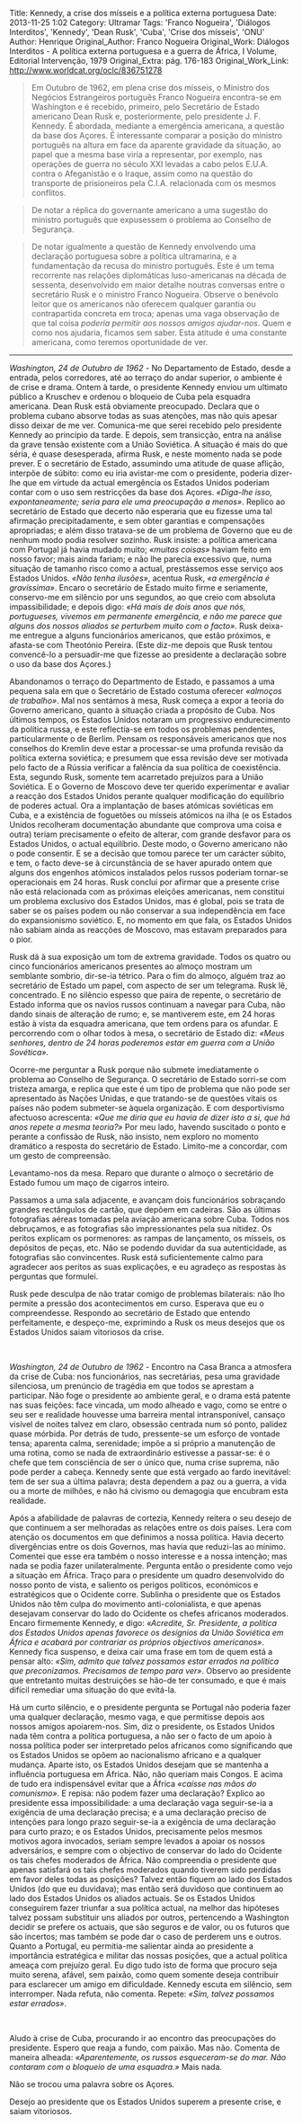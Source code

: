 Title: Kennedy, a crise dos mísseis e a política externa portuguesa
Date: 2013-11-25 1:02
Category: Ultramar
Tags: 'Franco Nogueira', 'Diálogos Interditos', 'Kennedy', 'Dean Rusk', 'Cuba', 'Crise dos mísseis', 'ONU'
Author: Henrique
Original_Author: Franco Nogueira
Original_Work: Diálogos Interditos - A política externa portuguesa e a guerra de África, I Volume, Editorial Intervenção, 1979
Original_Extra: pág. 176-183
Original_Work_Link: http://www.worldcat.org/oclc/836751278

><!-- PELICAN_BEGIN_SUMMARY -->Em Outubro de 1962, em plena crise dos mísseis, o Ministro dos Negócios Estrangeiros português Franco Nogueira encontra-se em Washington e é recebido, primeiro, pelo Secretário de Estado americano Dean Rusk e, posteriormente, pelo presidente J. F. Kennedy.<!-- PELICAN_END_SUMMARY --> É abordada, mediante a emergência americana, a questão da base dos Açores. É interessante comparar a posição do ministro português na altura em face da aparente gravidade da situação, ao papel que a mesma base viria a representar, por exemplo, nas operações de guerra no século XXI levadas a cabo pelos E.U.A. contra o Afeganistão e o Iraque, assim como na questão do transporte de prisioneiros pela C.I.A. relacionada com os mesmos conflitos. 

>De notar a réplica do governante americano a uma sugestão do ministro português que expusessem o problema ao Conselho de Segurança. 

>De notar igualmente a questão de Kennedy envolvendo uma declaração portuguesa sobre a política ultramarina, e a fundamentação da recusa do ministro português. Este é um tema recorrente nas relações diplomáticas luso-americanas na década de sessenta, desenvolvido em maior detalhe noutras conversas entre o secretário Rusk e o ministro Franco Nogueira. Observe o benévolo leitor que os americanos não oferecem qualquer garantia ou contrapartida concreta em troca; apenas uma vaga observação de que tal coisa *poderia permitir aos nossos amigos ajudar-nos*. Quem e como nos ajudaria, ficamos sem saber. Esta atitude é uma constante americana, como teremos oportunidade de ver.

---

*Washington, 24 de Outubro de 1962* - No Departamento de Estado, desde a entrada, pelos corredores, até ao terraço do andar superior, o ambiente 
é de crise e drama. Ontem à tarde, o presidente Kennedy enviou um ultimato público a Kruschev e ordenou o bloqueio de Cuba pela esquadra americana. Dean Rusk está obviamente preocupado. Declara que o problema cubano absorve todas as suas atenções, mas não quis apesar disso deixar de me ver. Comunica-me que serei recebido pelo presidente Kennedy ao princípio da tarde. E depois, sem transicção, entra na análise da grave tensão existente com a União Soviética. A situação é mais do que séria, é quase desesperada, afirma Rusk, e neste momento nada se pode prever. E o secretário de Estado, assumindo uma atitude de quase aflição, interpõe de súbito: como eu iria avistar-me com o presidente, poderia dizer-lhe que em virtude da actual emergência os Estados Unidos poderiam contar com o uso sem restricções da base dos Açores. *«Diga-lhe isso, expontaneamente; seria para ele uma preocupação a menos»*. Replico ao secretário de Estado que decerto não esperaria que eu fizesse uma tal afirmação precipitadamente, e sem obter garantias e compensações apropriadas; e além disso tratava-se de um problema de Governo que eu de nenhum modo podia resolver sozinho. Rusk insiste: a política americana com Portugal já havia mudado muito; *«muitas coisas»* haviam feito em nosso favor; mais ainda fariam; e não lhe parecia excessivo que, numa situação de tamanho risco como a actual, prestássemos esse serviço aos Estados Unidos. *«Não tenha ilusões»*, acentua Rusk, *«a emergência é gravíssima»*. Encaro o secretário de Estado muito firme e seriamente, conservo-me em silêncio por uns segundos, ao que creio com absoluta impassibilidade; e depois digo: *«Há mais de dois anos que nós, portugueses, vivemos em permanente emergência, e não me parece que alguns dos nossos aliados se perturbem muito com o facto»*. Rusk deixa-me entregue a alguns funcionários americanos, que estão próximos, e afasta-se com Theotónio Pereira. (Este diz-me depois que Rusk tentou convencê-lo a persuadir-me que fizesse ao presidente a declaração sobre o uso da base dos Açores.)

Abandonamos o terraço do Departmento de Estado, e passamos a uma pequena sala em que o Secretário de Estado costuma oferecer *«almoços de trabalho»*. Mal nos sentámos à mesa, Rusk começa a expor a teoria do Governo americano, quanto à situação criada a propósito de Cuba. Nos últimos tempos, os Estados Unidos notaram um progressivo endurecimento da política russa, e este reflectia-se em todos os problemas pendentes, particularmente o de Berlim. Pensam os responsáveis americanos que nos conselhos do Kremlin deve estar a processar-se uma profunda revisão da política externa soviética; e presumem que essa revisão deve ser motivada pelo facto de a Rússia verificar a falência da sua política de coexistência. Esta, segundo Rusk, somente tem acarretado prejuízos para a União Soviética. E o Governo de Moscovo deve ter querido experimentar e avaliar a reacção dos Estados Unidos perante qualquer modificação do equilíbrio de poderes actual. Ora a implantação de bases atómicas soviéticas em Cuba, e a existência de foguetões ou mísseis atómicos na ilha (e os Estados Unidos recolheram documentação abundante que comprova uma coisa e outra) teriam precisamente o efeito de alterar, com grande desfavor para os Estados Unidos, o actual equilíbrio. Deste modo, o Governo americano não o pode consentir. E se a decisão que tomou parece ter um carácter súbito, e tem, o facto deve-se à circunstância de se haver apurado ontem que alguns dos engenhos atómicos instalados pelos russos poderiam tornar-se operacionais em 24 horas. Rusk conclui por afirmar que a presente crise não está relacionada com as próximas eleições americanas, nem constitui um problema exclusivo dos Estados Unidos, mas é global, pois se trata de saber se os países podem ou não conservar a sua independência em face do expansionismo soviético. E, no momento em que fala, os Estados Unidos não sabiam ainda as reacções de Moscovo, mas estavam preparados para o pior.

Rusk dá à sua exposição um tom de extrema gravidade. Todos os quatro ou cinco funcionários americanos presentes ao almoço mostram um semblante sombrio, dir-se-ia tétrico. Para o fim do almoço, alguém traz ao secretário de Estado um papel, com aspecto de ser um telegrama. Rusk lê, concentrado. E no silêncio espesso que paira de repente, o secretário de Estado informa que os navios russos continuam a navegar para Cuba, não dando sinais de alteração de rumo; e, se mantiverem este, em 24 horas estão à vista da esquadra americana, que tem ordens para os afundar. E percorrendo com o olhar todos à mesa, o secretário de Estado diz: *«Meus senhores, dentro de 24 horas poderemos estar em guerra com a União Sovética».*

Ocorre-me perguntar a Rusk porque não submete imediatamente o problema ao Conselho de Segurança. O secretário de Estado sorri-se com tristeza amarga, e replica que este é um tipo de problema que não pode ser apresentado às Nações Unidas, e que tratando-se de questões vitais os países não podem submeter-se àquela organização. E com desportivismo afectuoso acrescenta: *«Que me diria que eu havia de dizer isto a si, que há anos repete a mesma teoria?»* Por meu lado, havendo suscitado o ponto e perante a confissão de Rusk, não insisto, nem exploro no momento dramático a resposta do secretário de Estado. Limito-me a concordar, com um gesto de compreensão.

Levantamo-nos da mesa. Reparo que durante o almoço o secretário de Estado fumou um maço de cigarros inteiro.

Passamos a uma sala adjacente, e avançam dois funcionários sobraçando grandes rectângulos de cartão, que depõem em cadeiras. São as últimas fotografias aéreas tomadas pela aviação americana sobre Cuba. Todos nos debruçamos, e as fotografias são impressionantes pela sua nitidez. Os peritos explicam os pormenores: as rampas de lançamento, os mísseis, os depósitos de peças, etc. Não se podendo duvidar da sua autenticidade, as fotografias são convincentes. Rusk está suficientemente calmo para agradecer aos peritos as suas explicações, e eu agradeço as respostas às perguntas que formulei.

Rusk pede desculpa de não tratar comigo de problemas bilaterais: não lho permite a pressão dos acontecimentos em curso. Esperava que eu o compreendesse. Respondo ao secretário de Estado que entendo perfeitamente, e despeço-me, exprimindo a Rusk os meus desejos que os Estados Unidos saiam vitoriosos da crise.

<br>

*Washington, 24 de Outubro de 1962* - Encontro na Casa Branca a atmosfera da crise de Cuba: nos funcionários, nas secretárias, pesa uma gravidade silenciosa, um prenúncio de tragédia em que todos se aprestam a participar. Não foge o presidente ao ambiente geral, e o drama está patente nas suas feições: face vincada, um modo alheado e vago, como se entre o seu ser e realidade houvesse uma barreira mental intransponível, cansaço visível de noites talvez em claro, obsessão centrada num só ponto, palidez quase mórbida. Por detrás de tudo, pressente-se um esforço de vontade tensa; aparenta calma, serenidade; impõe a si próprio a manutenção de uma rotina, como se nada de extraordinário estivesse a passar-se: é o chefe que tem consciência de ser o único que, numa crise suprema, não pode perder a cabeça. Kennedy sente que está vergado ao fardo inevitável: tem de ser sua a 
última palavra; desta dependem a paz ou a guerra, a vida ou a morte de milhões, e não há civismo ou demagogia que encubram esta realidade.

Após a afabilidade de palavras de cortezia, Kennedy reitera o seu desejo de que continuem a ser melhoradas as relações entre os dois países. Lera com atenção os documentos em que definimos a nossa política. Havia decerto divergências entre os dois Governos, mas havia que reduzi-las ao mínimo. Comentei que esse era também o nosso interesse e a nossa intenção; mas nada se podia fazer unilateralmente. Pergunta então o presidente como vejo a situação em África. Traço para o presidente um quadro desenvolvido do nosso ponto de vista, e saliento os perigos políticos, económicos e estratégicos que o Ocidente corre. Sublinha o presidente que os Estados Unidos não têm culpa do movimento anti-colonialista, e que apenas desejavam conservar do lado do Ocidente os chefes africanos moderados. Encaro firmemente Kennedy, e digo: *«Acredite, Sr. Presidente, a política dos Estados Unidos apenas favorece os desígnios da União Soviética em África e acabará por contrariar os próprios objectivos americanos»*. Kennedy fica suspenso, e deixa cair uma frase em tom de quem está a pensar alto: *«Sim, admito que talvez possamos estar errados na política que preconizamos. Precisamos de tempo para ver»*. Observo ao presidente que entretanto muitas destruições se hão-de ter consumado, e que é mais difícil remediar uma situação do que evitá-la.

Há um curto silêncio, e o presidente pergunta se Portugal não poderia fazer uma qualquer declaração, mesmo vaga, e que permitisse depois aos nossos amigos apoiarem-nos. Sim, diz o presidente, os Estados Unidos nada têm contra a política portuguesa, a não ser o facto de um apoio à nossa política  poder ser interpretado pelos africanos como significando que os Estados Unidos se opõem ao nacionalismo africano e a qualquer mudança. Aparte isto, os Estados Unidos desejam que se mantenha a influência portuguesa em África. Não, não queriam mais Congos. E acima de tudo era indispensável evitar que a África *«caísse nas mãos do comunismo»*. E repisa: não podem fazer uma declaração? Explico ao presidente essa impossibilidade: a uma declaração vaga seguir-se-ia a exigência de uma declaração precisa; e a uma declaração preciso de intenções para longo prazo seguir-se-ia a exigência de uma declaração para curto prazo; e os Estados Unidos, precisamente pelos mesmos motivos agora invocados, seriam sempre levados a apoiar os nossos adversários, e sempre com o objectivo de conservar do lado do Ocidente os tais chefes moderados de África. Não compreendia o presidente que apenas satisfará os tais chefes moderados quando tiverem sido perdidas em favor deles todas as posições? Talvez então fiquem ao lado dos Estados Unidos (do que eu duvidava); mas então será duvidoso que continuem ao lado dos Estados Unidos os aliados actuais. Se os Estados Unidos conseguirem fazer triunfar a sua política actual, na melhor das hipóteses talvez possam substituir uns aliados por outros, pertencendo a Washington decidir se prefere os actuais, que são seguros e de valor, ou os futuros que são incertos; mas também se pode dar o caso de perderem uns e outros. Quanto a Portugal, eu permitia-me salientar ainda ao presidente a importância estratégica e militar das nossas posições, que a actual política ameaça com prejuízo geral. Eu digo tudo isto de forma que procuro seja muito serena, afável, sem paixão, como quem somente deseja contribuir para esclarecer um amigo em dificuldade. Kennedy escuta em silêncio, sem interromper. Nada refuta, não comenta. Repete: *«Sim, talvez possamos estar errados»*.

<br>

 Aludo à crise de Cuba, procurando ir ao encontro das preocupações do presidente. Espero que reaja a fundo, com paixão. Mas não. Comenta de maneira alheada: *«Aparentemente, os russos esqueceram-se do mar. Não contaram com o bloqueio de uma esquadra.»* Mais nada.

Não se trocou uma palavra sobre os Açores.

Desejo ao presidente que os Estados Unidos superem a presente crise, e saiam vitoriosos.